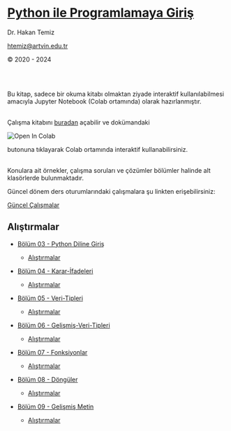 # [Python ile Programlamaya Giriş](Python-ile-Programlamaya-Giris.ipynb) 
Dr. Hakan Temiz

htemiz@artvin.edu.tr

&copy; 2020 - 2024

</br>
&nbsp;

Bu kitap, sadece bir okuma kitabı olmaktan ziyade interaktif kullanılabilmesi amacıyla Jupyter Notebook (Colab ortamında) olarak hazırlanmıştır. 
</br>
&nbsp;

Çalışma kitabını [buradan](Python-ile-Programlamaya-Giris.ipynb) açabilir ve dokümandaki

<img src="https://colab.research.google.com/assets/colab-badge.svg" alt="Open In Colab"/> 

butonuna tıklayarak Colab ortamında interaktif kullanabilirsiniz.
</br>
&nbsp;

Konulara ait örnekler, çalışma soruları ve çözümler bölümler halinde alt klasörlerde bulunmaktadır.

Güncel dönem ders oturumlarındaki çalışmalara şu linkten erişebilirsiniz:

[Güncel Çalışmalar](https://colab.research.google.com/drive/1Q2EgmkpAkDr2fcWF7D2FulCpY6SYQAnC?usp=sharing)


## Alıştırmalar

* [Bölüm 03 - Python Diline Giriş](Bolum-03-Python-Diline-Giris/)
  
  * [Alıştırmalar](Bolum-03-Python-Diline-Giris/Exercises_Pythona_Giris.ipynb)


* [Bölüm 04 - Karar-İfadeleri](Bolum-04-Karar-İfadeleri/)
  
  * [Alıştırmalar](Bolum-04-Karar-İfadeleri/Exercises_Karar_Ifadeleri.ipynb)


* [Bölüm 05 - Veri-Tipleri](Bolum-05-Veri-Tipleri/)
  
  * [Alıştırmalar](Bolum-05-Veri-Tipleri/Exercises_Veri_Tipleri.ipynb)


* [Bölüm 06 - Gelişmiş-Veri-Tipleri](Bolum-06-Gelişmiş-Veri-Tipleri/)
  
  * [Alıştırmalar](Bolum-06-Gelişmiş-Veri-Tipleri/Exercises_Gelismis_Veri_Tipleri.ipynb)


* [Bölüm 07 - Fonksiyonlar](Bolum-07-Fonksiyonlar/)
  
  * [Alıştırmalar](Bolum-07-Fonksiyonlar/Exercises_Fonksiyonlar.ipynb)


* [Bölüm 08 - Döngüler](Bolum-08-Döngüler/)
  
  * [Alıştırmalar](Bolum-08-Döngüler/Exercises_Donguler.ipynb)
 

* [Bölüm 09 - Gelişmiş Metin](Bolum-09-Gelişmiş-Metin/)
  
  * [Alıştırmalar](Bolum-09-Gelişmiş-Metin/Exercises_Gelismis_Metin.ipynb)
 
